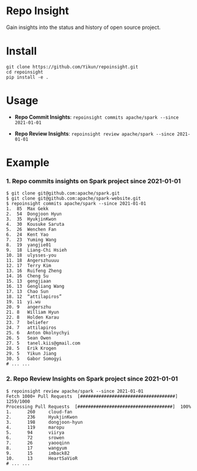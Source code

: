 # Repo Insight
Gain insights into the status and history of open source project.

# Install
```shell
git clone https://github.com/Yikun/repoinsight.git
cd repoinsight
pip install -e .
```


# Usage

- **Repo Commit Insights**: `repoinsight commits apache/spark --since 2021-01-01`

- **Repo Review Insights**: `repoinsight review apache/spark --since 2021-01-01`

# Example

### 1. Repo commits insights on Spark project since 2021-01-01
``` Shell
$ git clone git@github.com:apache/spark.git
$ git clone git@github.com:apache/spark-website.git
$ repoinsight commits apache/spark --since 2021-01-01
1.	85	Max Gekk
2.	54	Dongjoon Hyun
3.	35	HyukjinKwon
4.	30	Kousuke Saruta
5.	26	Wenchen Fan
6.	24	Kent Yao
7.	23	Yuming Wang
8.	19	yangjie01
9.	18	Liang-Chi Hsieh
10.	18	ulysses-you
11.	18	Angerszhuuuu
12.	17	Terry Kim
13.	16	Ruifeng Zheng
14.	16	Cheng Su
15.	13	gengjiaan
16.	13	Gengliang Wang
17.	13	Chao Sun
18.	12	“attilapiros”
19.	11	yi.wu
20.	9	angerszhu
21.	8	William Hyun
22.	8	Holden Karau
23.	7	beliefer
24.	7	attilapiros
25.	6	Anton Okolnychyi
26.	5	Sean Owen
27.	5	tanel.kiis@gmail.com
28.	5	Erik Krogen
29.	5	Yikun Jiang
30.	5	Gabor Somogyi
# ... ...
```


### 2. Repo Review Insights on Spark project since 2021-01-01

``` Shell
$ repoinsight review apache/spark --since 2021-01-01
Fetch 1000+ Pull Requests  [####################################]  1259/1000
Processing Pull Requests  [####################################]  100%
1.      260     cloud-fan
2.      236     HyukjinKwon
3.      198     dongjoon-hyun
4.      119     maropu
5.      94      viirya
6.      72      srowen
7.      26      yaooqinn
8.      17      wangyum
9.      15      imback82
10.     13      HeartSaVioR
# ... ...
```
